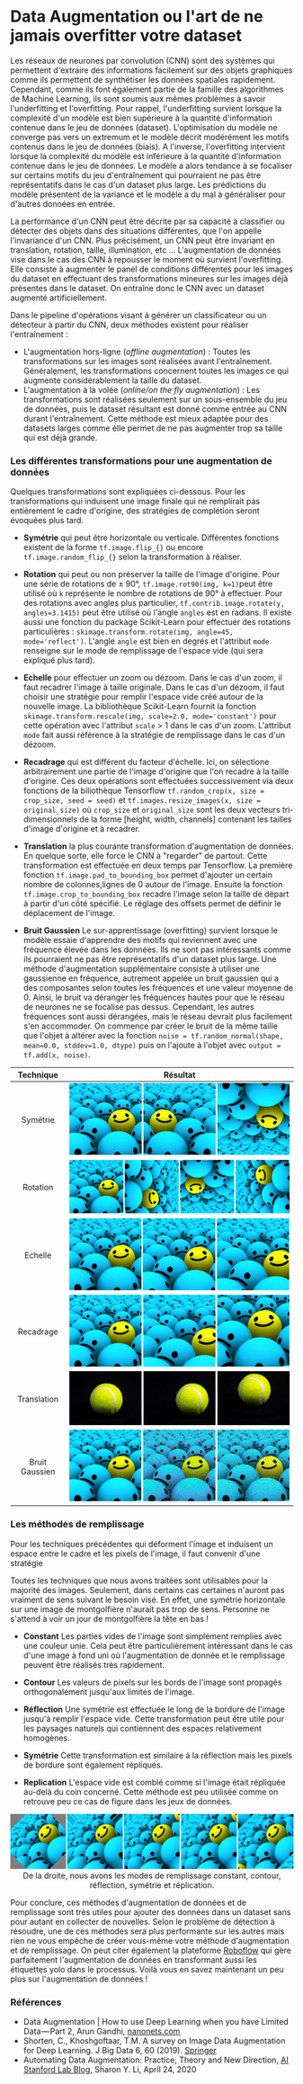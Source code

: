 # Data Augmentation ou l'art de ne jamais overfitter votre dataset

Les réseaux de neurones par convolution (CNN) sont des systèmes qui permettent d'extraire des informations facilement sur des objets graphiques comme ils permettent de synthétiser les données spatiales rapidement. Cependant, comme ils font également partie de la famille des algorithmes de Machine Learning, ils sont soumis aux mêmes problèmes à savoir l'underfitting et l'overfitting. Pour rappel, l'underfitting survient lorsque la complexité d'un modèle est bien supérieure à la quantité d'information contenue dans le jeu de données (dataset). L'optimisation du modèle ne converge pas vers un extremum et le modèle décrit modérément les motifs contenus dans le jeu de données (biais). A l'inverse, l'overfitting intervient lorsque la complexité du modèle est inférieure à la quantité d'information contenue dans le jeu de données. Le modèle a alors tendance à se focaliser sur certains motifs du jeu d'entraînement qui pourraient ne pas être représentatifs dans le cas d'un dataset plus large. Les prédictions du modèle présentent de la	variance et le modèle a du mal à généraliser pour d'autres données en entrée. 

La performance d'un CNN peut être décrite par sa capacité à classifier ou détecter des objets dans des situations différentes, que l'on appelle l'invariance d'un CNN. Plus précisément, un CNN peut être invariant en translation, rotation, taille, illumination, etc ... L'augmentation de données vise dans le cas des CNN à repousser le moment où survient l'overfitting. Elle consiste à augmenter le panel de conditions différentes pour les images du dataset en effectuant des transformations mineures sur les images déjà présentes dans le dataset. On entraîne donc le CNN avec un dataset augmenté artificiellement.

Dans le pipeline d'opérations visant à générer un classificateur ou un détecteur à partir du CNN, deux méthodes existent pour réaliser l'entraînement :

- L'augmentation hors-ligne (*offline augmentation*) : Toutes les transformations sur les images sont réalisées avant l'entraînement. Généralement, les transformations concernent toutes les images ce qui augmente considérablement la taille du dataset. 
- L'augmentation à la volée (*online/on the fly augmentation*) : Les transformations sont réalisées seulement sur un sous-ensemble du jeu de données, puis le dataset résultant est donné comme entrée au CNN durant l'entraînement. Cette méthode est mieux adaptée pour des datasets larges comme elle permet de ne pas augmenter trop sa taille qui est déjà grande. 

### Les différentes transformations pour une augmentation de données

Quelques transformations sont expliquées ci-dessous. Pour les transformations qui induisent une image finale qui ne remplirait pas entièrement le cadre d'origine, des stratégies de complétion seront évoquées plus tard. 

- **Symétrie** qui peut être horizontale ou verticale. Différentes fonctions existent de la forme `tf.image.flip_{}` ou encore `tf.image.random_flip_{}` selon la transformation à réaliser. 

- **Rotation** qui peut ou non préserver la taille de l'image d'origine. Pour une série de rotations de &pm; 90°, `tf.image.rot90(img, k=1)`peut être utilisé où `k` représente le nombre de rotations de 90° à effectuer. Pour des rotations avec angles plus particulier, `tf.contrib.image.rotate(y, angles=3.1415)` peut être utilisé où l'angle `angles` est en radians. Il existe aussi une fonction du package Scikit-Learn pour effectuer des rotations particulières : `skimage.transform.rotate(img, angle=45, mode='reflect')`. L'angle `angle` est bien en degrés et l'attribut `mode` renseigne sur le mode de remplissage de l'espace vide (qui sera expliqué plus tard).

- **Echelle** pour effectuer un zoom ou dézoom. Dans le cas d'un zoom, il faut recadrer l'image à taille originale. Dans le cas d'un dézoom, il faut choisir une stratégie pour remplir l'espace vide créé autour de la nouvelle image. La bibliothèque Scikit-Learn fournit la fonction `skimage.transform.rescale(img, scale=2.0, mode='constant')` pour cette opération avec l'attribut `scale` > 1 dans le cas d'un zoom. L'attribut `mode` fait aussi référence à la stratégie de remplissage dans le cas d'un dézoom. 

- **Recadrage**  qui est différent du facteur d'échelle. Ici, on sélectione arbitrairement une partie de l'image d'origine que l'on recadre à la taille d'origine. Ces deux opérations sont effectuées successivement via deux fonctions de la biliothèque Tensorflow `tf.random_crop(x, size = crop_size, seed = seed)` et `tf.images.resize_images(x, size = original_size)` où `crop_size` et `original_size` sont les deux vecteurs tri-dimensionnels de la forme [height, width, channels] contenant les tailles d'image d'origine et à recadrer. 

- **Translation** la plus courante transformation d'augmentation de données. En quelque sorte, elle force le CNN à "regarder" de partout. Cette transformation est effectuée en deux temps par Tensorflow. La première fonction `tf.image.pad_to_bounding_box` permet d'ajouter un certain nombre de colonnes,lignes de 0 autour de l'image. Ensuite la fonction `tf.image.crop_to_bounding_box` recadre l'image selon la taille de départ à partir d'un côté spécifié. Le réglage des offsets permet de définir le déplacement de l'image.

- **Bruit Gaussien** Le sur-apprentissage (overfitting) survient lorsque le modèle essaie d'apprendre des motifs qui reviennent avec une fréquence élevée dans les données. Ils ne sont pas intéressants comme ils pourraient ne pas être représentatifs d'un dataset plus large. Une méthode d'augmentation supplémentaire consiste à utiliser une gaussienne en fréquence, autrement appelée un bruit gaussien qui a des composantes selon toutes les fréquences et une valeur moyenne de 0. Ainsi, le bruit va déranger les fréquences hautes pour que le réseau de neurones ne se focalise pas dessus. Cependant, les autres fréquences sont aussi dérangées, mais le réseau devrait plus facilement s'en accommoder. On commence par créer le bruit de la même taille que l'objet à altérer avec la fonction `noise = tf.random_normal(shape, mean=0.0, stddev=1.0, dtype)` puis on l'ajoute à l'objet avec `output = tf.add(x, noise)`.
 
Technique | Résultat
:---: | :---:
Symétrie | ![](https://github.com/vintel38/Object-Detection/blob/master/Content/images/DA_flip.jpeg)
Rotation | ![](https://github.com/vintel38/Object-Detection/blob/master/Content/images/DA_rotate.jpeg)
Echelle | ![](https://github.com/vintel38/Object-Detection/blob/master/Content/images/DA_scale.jpeg)
Recadrage | ![](https://github.com/vintel38/Object-Detection/blob/master/Content/images/DA_crop.jpeg)
Translation | ![](https://github.com/vintel38/Object-Detection/blob/master/Content/images/DA_translation.jpeg)
Bruit Gaussien | ![](https://github.com/vintel38/Object-Detection/blob/master/Content/images/DA_gaussian.png)



### Les méthodes de remplissage

Pour les techniques précédentes qui déforment l'image et induisent un espace entre le cadre et les pixels de l'image, il faut convenir d'une stratégie  

Toutes les techniques que nous avons traitées sont utilisables pour la majorité des images. Seulement, dans certains cas certaines n'auront pas vraiment de sens suivant le besoin visé. En effet, une symétrie horizontale sur une image de montgolfière n'aurait pas trop de sens. Personne ne s'attend à voir un jour de montgolfière la tête en bas !

- **Constant** Les parties vides de l'image sont simplement remplies avec une couleur unie. Cela peut être particulièrement intéressant dans le cas d'une image à fond uni où l'augmentation de donnée et le remplissage peuvent être réalisés très rapidement. 

- **Contour** Les valeurs de pixels sur les bords de l'image sont propagés orthogonalement jusqu'aux limites de l'image. 

- **Réflection** Une symétrie est effectuée le long de la bordure de l'image jusqu'à remplir l'espace vide. Cette transformation peut être utile pour les paysages naturels qui contiennent des espaces relativement homogènes. 

- **Symétrie** Cette transformation est similaire à la réflection mais les pixels de bordure sont également répliqués. 

- **Replication** L'espace vide est comblé comme si l'image était répliquée au-delà du coin concerné. Cette méthode est peu utilisée comme on retrouve peu ce cas de figure dans les jeux de données.

<center><img src="https://github.com/vintel38/Object-Detection/blob/master/Content/images/DA_fill.jpeg" ...></center>
<center> De la droite, nous avons les modes de remplissage constant, contour, réflection, symétrie et réplication.
</center>

Pour conclure, ces méthodes d'augmentation de données et de remplissage sont très utiles pour ajouter des données dans un dataset sans pour autant en collecter de nouvelles. Selon le problème de détection à résoudre, une de ces méthodes sera plus performante sur les autres mais rien ne vous empêche de créer vous-même votre méthode d'augmentation et de remplissage. On peut citer également la plateforme [Roboflow](https://roboflow.com/) qui gère parfaitement l'augmentation de données en transformant aussi les étiquettes yolo dans le processus. Voilà vous en savez maintenant un peu plus sur l'augmentation de données !

### Références 

- Data Augmentation | How to use Deep Learning when you have Limited Data — Part 2, Arun Gandhi, [ nanonets.com](https://nanonets.com/blog/data-augmentation-how-to-use-deep-learning-when-you-have-limited-data-part-2/)
- Shorten, C., Khoshgoftaar, T.M. A survey on Image Data Augmentation for Deep Learning. J Big Data 6, 60 (2019). [Springer](https://journalofbigdata.springeropen.com/articles/10.1186/s40537-019-0197-0)
- Automating Data Augmentation: Practice, Theory and New Direction, [AI Stanford Lab Blog](https://ai.stanford.edu/blog/data-augmentation/), Sharon Y. Li, April 24, 2020
